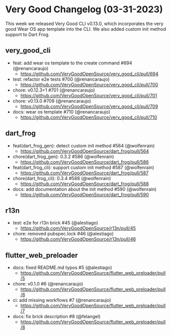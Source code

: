 # Very Good Changelog (03-31-2023)

This week we released Very Good CLI v0.13.0, which incorporates the very good Wear OS app template into the CLI. We also added custom init method support to Dart Frog.

## very_good_cli

- feat: add wear os template to the create command #694 (@renancaraujo)
  - https://github.com/VeryGoodOpenSource/very_good_cli/pull/694
- test: refactor e2e tests #700 (@renancaraujo)
  - https://github.com/VeryGoodOpenSource/very_good_cli/pull/700
- chore: v0.12.3+1 #701 (@renancaraujo)
  - https://github.com/VeryGoodOpenSource/very_good_cli/pull/701
- chore: v0.13.0 #709 (@renancaraujo)
  - https://github.com/VeryGoodOpenSource/very_good_cli/pull/709
- docs: wear os template #710 (@renancaraujo)
  - https://github.com/VeryGoodOpenSource/very_good_cli/pull/710

## dart_frog

- feat(dart_frog_gen): detect custom init method #564 (@wolfenrain)
  - https://github.com/VeryGoodOpenSource/dart_frog/pull/564
- chore(dart_frog_gen): 0.3.2 #586 (@wolfenrain)
  - https://github.com/VeryGoodOpenSource/dart_frog/pull/586
- feat(dart_frog_cli): support custom init method #587 (@wolfenrain)
  - https://github.com/VeryGoodOpenSource/dart_frog/pull/587
- chore(dart_frog_cli): 0.3.4 #588 (@wolfenrain)
  - https://github.com/VeryGoodOpenSource/dart_frog/pull/588
- docs: add documentation about the init method #590 (@wolfenrain)
  - https://github.com/VeryGoodOpenSource/dart_frog/pull/590

## r13n

- test: e2e for r13n brick #45 (@alestiago)
  - https://github.com/VeryGoodOpenSource/r13n/pull/45
- chore: removed pubspec.lock #46 (@alestiago)
  - https://github.com/VeryGoodOpenSource/r13n/pull/46

## flutter_web_preloader

- docs: fixed README.md typos #5 (@alestiago)
  - https://github.com/VeryGoodOpenSource/flutter_web_preloader/pull/5
- chore: v0.1.0 #6 (@renancaraujo)
  - https://github.com/VeryGoodOpenSource/flutter_web_preloader/pull/6
- ci: add missing workflows #7 (@renancaraujo)
  - https://github.com/VeryGoodOpenSource/flutter_web_preloader/pull/7
- docs: fix brick description #8 (@felangel)
  - https://github.com/VeryGoodOpenSource/flutter_web_preloader/pull/8
